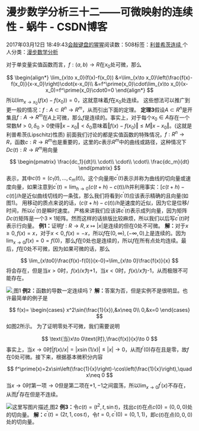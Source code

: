
# 漫步数学分析三十二——可微映射的连续性 - 蜗牛 - CSDN博客


2017年03月12日 18:49:43[会敲键盘的猩猩](https://me.csdn.net/u010182633)阅读数：508标签：[利普希茨连续																](https://so.csdn.net/so/search/s.do?q=利普希茨连续&t=blog)个人分类：[漫步数学分析																](https://blog.csdn.net/u010182633/article/category/6571925)


对于单变量实值函数而言，$f:(a,b)\to R$在$x_0$处可微，那么

$$
\begin{align*}
\lim_{x\to x_0}(f(x)-f(x_0))
&=\lim_{x\to x_0}\left(\frac{f(x)-f(x_0)}{x-x_0}\right)\cdot(x-x_0)\\
&=f^\prime(x_0)\cdot\lim_{x\to x_0}(x-x_0)=f^\prime(x_0)\cdot0=0
\end{align*}
$$
所以$\lim_{x\to x_0}(f(x)-f(x_0))=0$，这就意味着$f$在$x_0$处连续。
这些想法可以推广到更一般的情况：$f:A\subset R^n\to R^m$，从而引出下面的定理。
$\textbf{定理3}$假设$A\subset R^n$是开集且$f:A\to R^m$在$A$上可微，那么$f$是连续的。事实上，对于每个$x_0\in A$存在一个常数$M>0,\delta_0>0$使得$\Vert x-x_0\Vert<\delta_0$意味着$\Vert f(x)-f(x_0)\Vert\leq M\Vert x-x_0\Vert$。(这就是利普希茨(Lipschitz)性质)
前面我们讨论的都是实值函数的特殊情况，$f:R^n\to R$，函数$c:R\to R^m$也是重要的，这里的$c$表示$R^m$中的曲线或路径，这种情况下$Dc(t):R\to R^m$用向量

$$
\begin{pmatrix}
\frac{dc_1}{dt}\\
\cdot\\
\cdot\\
\cdot\\
\frac{dc_m}{dt}
\end{pmatrix}
$$
表示，其中$c(t)=(c_1(t),\ldots,c_m(t))$。这个向量用$c^\prime(t)$表示并称为曲线的切向量或速度向量，如果注意到$c^\prime(t)=\lim_{h\to 0}(c(t+h)-c(t))/h$并利用事实：$[c(t+h)-c(t)]/h$是近似曲线切线的一条弦，那么我们将看到$c^\prime(t)$应该表示精确的且向量(如图1)。 用移动的质点来说的话，$(c(t+h)-c(t))/h$是速度的近似，因为它是位移/时间，所以$c^\prime(t)$是瞬时速度。
严格来讲我们应该讲$c^\prime(t)$表示成列向量，因为矩阵$Dc(t)$矩阵是一个$3\times 1$矩阵。然而这样的话排版比较麻烦，所以我们以后写$c^\prime(t)$时表示行向量。
$\textbf{例1：}$证明$f:R\to R,x\mapsto|x|$是连续的但在0处不可微。
$\textbf{解：}$对于$x\geq0,f(x)=x$，对于$x<0,f(x)=-x$，所以$f$在$(0,\infty),(-\infty,0)$上是连续的。因为$\lim_{x\to 0}f(x)=0=f(0)$，那么$f$在0处也是连续的，所以$f$在所有点处均连续。最后，$f$在0处不可微，因为如果可微的话，那么

$$
\lim_{x\to0}\frac{f(x)-f(0)}{x-0}=\lim_{x\to 0}\frac{f(x)}{x}
$$
将会存在，但是当$x>0$时，$f(x)/x$为+1，当$x<0$时，$f(x)/x$为-1，从而极限不可能存在。

![](https://img-blog.csdn.net/20170312184713944?watermark/2/text/aHR0cDovL2Jsb2cuY3Nkbi5uZXQvdTAxMDE4MjYzMw==/font/5a6L5L2T/fontsize/400/fill/I0JBQkFCMA==/dissolve/70/gravity/SouthEast)[ ](https://img-blog.csdn.net/20170312184713944?watermark/2/text/aHR0cDovL2Jsb2cuY3Nkbi5uZXQvdTAxMDE4MjYzMw==/font/5a6L5L2T/fontsize/400/fill/I0JBQkFCMA==/dissolve/70/gravity/SouthEast)
图1
$\textbf{例2：}$函数的导数一定连续吗？
$\textbf{解：}$答案为否，但是实例不是很明显。也许最简单的例子是

$$
f(x)=
\begin{cases}
x^2\sin(\frac{1}{x}),&x\neq 0\\
0,&x=0
\end{cases}
$$
如图2所示。
为了证明零处不可微，我们需要说明

$$
\text{当}x\to 0\text{时},\frac{f(x)}{x}\to 0
$$
事实上，当$x\to 0$时$|f(x)/x|=|x\sin(1/x)|\leq|x|\to 0$，从而$f^\prime(0)$存在且是零，故$f$在0处可微。接下来，根据基本微积分内容

$$
f^\prime(x)=2x\sin\left(\frac{1}{x}\right)-\cos\left(\frac{1}{x}\right),\quad x\neq 0
$$
当$x\to 0$时第一项$\to 0$但是第二项在$+1,-1$之间震荡，所以$\lim_{x\to 0}f^\prime(x)$不存在，从而$f^\prime$存在但是不连续。

![这里写图片描述](https://img-blog.csdn.net/20170312184818758?watermark/2/text/aHR0cDovL2Jsb2cuY3Nkbi5uZXQvdTAxMDE4MjYzMw==/font/5a6L5L2T/fontsize/400/fill/I0JBQkFCMA==/dissolve/70/gravity/SouthEast)[ ](https://img-blog.csdn.net/20170312184818758?watermark/2/text/aHR0cDovL2Jsb2cuY3Nkbi5uZXQvdTAxMDE4MjYzMw==/font/5a6L5L2T/fontsize/400/fill/I0JBQkFCMA==/dissolve/70/gravity/SouthEast)
图2
$\textbf{例3：}$令$c(t)=(t^2,t,\sin t)$，找出$c(t)$在点$c(0)=(0,0,0)$处的切向量。
$\textbf{解：}$$c^\prime(t)=(2t,1,\cos t)$，令$t=0,c^\prime(0)=(0,1,1)$，即$c(t)$在点$(0,0,0)$处的切向量。

[
](https://img-blog.csdn.net/20170312184818758?watermark/2/text/aHR0cDovL2Jsb2cuY3Nkbi5uZXQvdTAxMDE4MjYzMw==/font/5a6L5L2T/fontsize/400/fill/I0JBQkFCMA==/dissolve/70/gravity/SouthEast)
